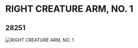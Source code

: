 # RIGHT CREATURE ARM, NO. 1
## 28251
![RIGHT CREATURE ARM, NO. 1](https://lc-www-live-s.legocdn.com/media/bricks/5/2/6191576.jpg)
